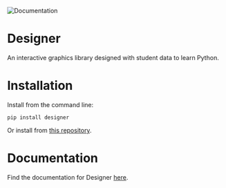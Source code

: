 ![Documentation](https://github.com/krishols/designer/actions/workflows/docs.yml/badge.svg)
# Designer
An interactive graphics library designed with student data to learn Python.

# Installation
Install from the command line: 

 ```
 pip install designer
 ```
  
Or install from [this repository](https://github.com/krishols/designer).

# Documentation
Find the documentation for Designer [here](https://krishols.github.io/designer/).
